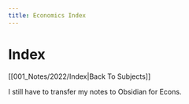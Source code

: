 ```yaml
---
title: Economics Index
---
```

# Index
[[001_Notes/2022/Index|Back To Subjects]]

I still have to transfer my notes to Obsidian for Econs.